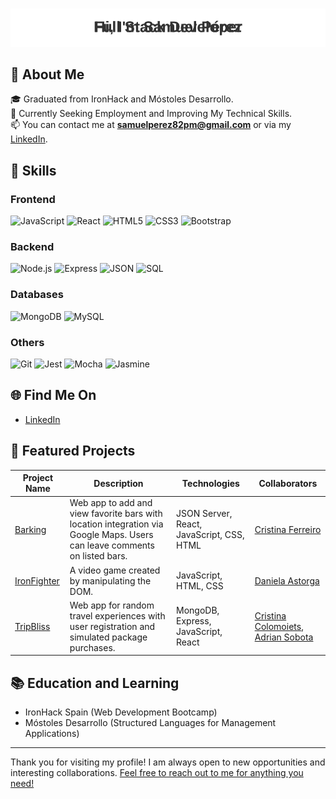 # <p align="center">
  <img src="https://github.com/Samuel-Perez-Morcillo/animated_General_Readme/blob/main/animated-intro.svg" alt="Hi, I'm Samuel Pérez - Full Stack Developer">
</p>

## 🌟 About Me
🎓 Graduated from IronHack and Móstoles Desarrollo.  
💼 Currently Seeking Employment and Improving My Technical Skills.  
📫 You can contact me at **samuelperez82pm@gmail.com** or via my [LinkedIn](https://www.linkedin.com/in/samuel-perez-morcillo-076553292/).

## 🚀 Skills

### Frontend
![JavaScript](https://img.shields.io/badge/-JavaScript-F7DF1E?style=flat&logo=javascript&logoColor=black) ![React](https://img.shields.io/badge/-React-61DAFB?style=flat&logo=react&logoColor=white) ![HTML5](https://img.shields.io/badge/-HTML5-E34F26?style=flat&logo=html5&logoColor=white) ![CSS3](https://img.shields.io/badge/-CSS3-1572B6?style=flat&logo=css3) ![Bootstrap](https://img.shields.io/badge/-Bootstrap-7952B3?style=flat&logo=bootstrap&logoColor=white)

### Backend
![Node.js](https://img.shields.io/badge/-Node.js-339933?style=flat&logo=nodedotjs&logoColor=white) ![Express](https://img.shields.io/badge/-Express-000000?style=flat&logo=express&logoColor=white) ![JSON](https://img.shields.io/badge/-JSON-000000?style=flat&logo=json&logoColor=white) ![SQL](https://img.shields.io/badge/-SQL-4479A1?style=flat&logo=postgresql&logoColor=white)

### Databases
![MongoDB](https://img.shields.io/badge/-MongoDB-47A248?style=flat&logo=mongodb&logoColor=white) ![MySQL](https://img.shields.io/badge/-MySQL-4479A1?style=flat&logo=mysql&logoColor=white)

### Others
![Git](https://img.shields.io/badge/-Git-F05032?style=flat&logo=git&logoColor=white) ![Jest](https://img.shields.io/badge/-Jest-C21325?style=flat&logo=jest&logoColor=white) ![Mocha](https://img.shields.io/badge/-Mocha-8D6748?style=flat&logo=mocha&logoColor=white) ![Jasmine](https://img.shields.io/badge/-Jasmine-8A4182?style=flat&logo=jasmine&logoColor=white)

## 🌐 Find Me On
- [LinkedIn](https://www.linkedin.com/in/samuel-perez-morcillo-076553292/)

## 🔧 Featured Projects

| Project Name | Description | Technologies | Collaborators |
| ------------ | ----------- | ------------ | ------------- |
| [Barking](https://github.com/Samuel-Perez-Morcillo/Barking-client) | Web app to add and view favorite bars with location integration via Google Maps. Users can leave comments on listed bars. | JSON Server, React, JavaScript, CSS, HTML | [Cristina Ferreiro](https://github.com/cristinaferreiro) |
| [IronFighter](https://github.com/Daniela-AB25/Project1-Ironhack-Game) | A video game created by manipulating the DOM. | JavaScript, HTML, CSS | [Daniela Astorga](https://github.com/Daniela-AB25) |
| [TripBliss](https://github.com/CristinaColomoiets/random-experience-client) | Web app for random travel experiences with user registration and simulated package purchases. | MongoDB, Express, JavaScript, React | [Cristina Colomoiets](https://github.com/CristinaColomoiets), [Adrian Sobota](https://github.com/Sobdev) |

## 📚 Education and Learning
- IronHack Spain (Web Development Bootcamp)
- Móstoles Desarrollo (Structured Languages for Management Applications)

---

Thank you for visiting my profile! I am always open to new opportunities and interesting collaborations. [Feel free to reach out to me for anything you need!](https://www.linkedin.com/in/samuel-perez-morcillo-076553292/)
